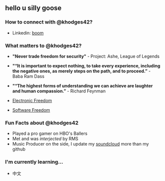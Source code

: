 ## hello u silly goose 

### How to connect with @khodges42?

- Linkedin: [boom](https://www.linkedin.com/in/khodges42/)

### What matters to @khodges42?

- **"Never trade freedom for security"** - Project: Ashe, League of Legends

- **"“It is important to expect nothing, to take every experience, including the negative ones, as merely steps on the path, and to proceed.”** - Baba Ram Dass

- **"“The highest forms of understanding we can achieve are laughter and human compassion.”** - Richard Feynman

- [Electronic Freedom](https://www.eff.org/)

- [Software Freedom](https://www.fsf.org/)

### Fun Facts about @khodges42

- Played a pro gamer on HBO's Ballers
- Met and was _interjected_ by RMS
- Music Producer on the side, I update my [soundcloud](https://soundcloud.com/casualfri) more than my github

### I'm currently learning...

- 中文
